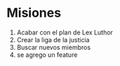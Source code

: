 # Misiones

1. Acabar con el plan de Lex Luthor
2. Crear la liga de la justicia
3. Buscar nuevos miembros
4. se agrego un feature 